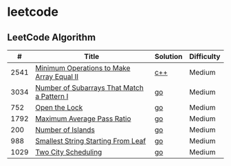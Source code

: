 # leetcode

## LeetCode Algorithm

| # | Title | Solution | Difficulty |
|---| ----- | -------- | ---------- |
|2541|[Minimum Operations to Make Array Equal II](https://leetcode.com/problems/minimum-operations-to-make-array-equal-ii/description/)|[c++](https://github.com/Rayui1225/leetcode/blob/main/Algorithm/Minimum%20Operations%20to%20Make%20Array%20Equal%20II.cpp)|Medium|
|3034|[Number of Subarrays That Match a Pattern I](https://leetcode.com/problems/number-of-subarrays-that-match-a-pattern-i/description/)|[go](https://github.com/Rayui1225/leetcode/blob/main/Algorithm/Number%20of%20Subarrays%20That%20Match%20a%20Pattern%20I.go)|Medium|
|752|[Open the Lock](https://leetcode.com/problems/open-the-lock/description/)|[go](https://github.com/Rayui1225/leetcode/blob/main/Algorithm/Open%20the%20Lock.go)|Medium|
|1792|[Maximum Average Pass Ratio](https://leetcode.com/problems/maximum-average-pass-ratio/description/)|[go](https://github.com/Rayui1225/leetcode/blob/main/Algorithm/Maximum%20Average%20Pass%20Ratio.go)|Medium|
|200|[Number of Islands](https://leetcode.com/problems/number-of-islands/description/?envType=daily-question&envId=2024-04-19)|[go](https://github.com/Rayui1225/leetcode/blob/main/Algorithm/Number%20of%20Islands.go)|Medium|
|988|[Smallest String Starting From Leaf](https://leetcode.com/problems/smallest-string-starting-from-leaf/description/)|[go](https://github.com/Rayui1225/leetcode/blob/main/Algorithm/Smallest%20String%20Starting%20From%20Leaf.go)|Medium|
|1029| [Two City Scheduling](https://leetcode.com/problems/two-city-scheduling/description/)|[go](https://github.com/Rayui1225/leetcode/blob/main/Algorithm/twoCitySchedCost.go)|Medium|
